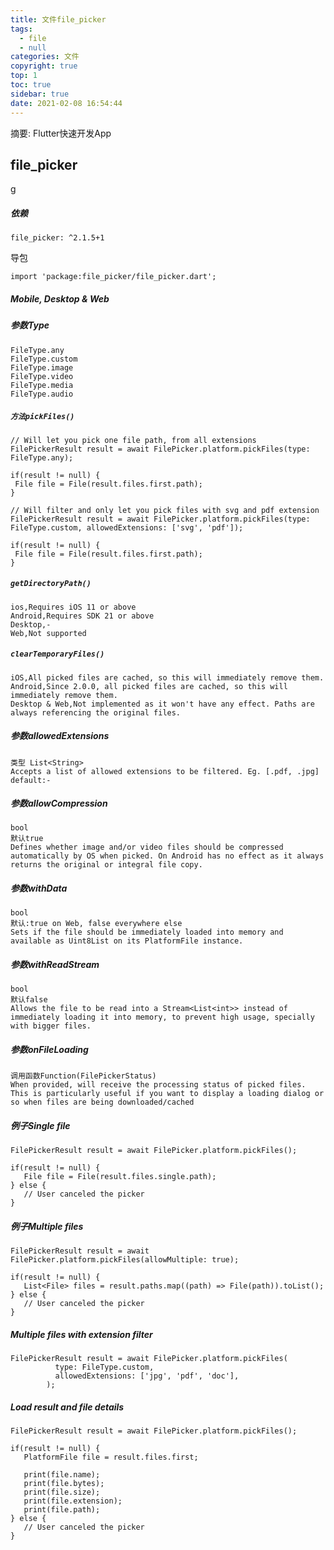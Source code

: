 ```yaml
---
title: 文件file_picker
tags:
  - file
  - null
categories: 文件
copyright: true
top: 1
toc: true
sidebar: true
date: 2021-02-08 16:54:44
---
```

摘要:
    Flutter快速开发App
    
<!-- more -->

## file_picker

g

##### 依赖

```
file_picker: ^2.1.5+1
```

导包

```
import 'package:file_picker/file_picker.dart';
```

##### Mobile, Desktop & Web

##### 参数Type

```
FileType.any
FileType.custom
FileType.image
FileType.video
FileType.media
FileType.audio
```

##### `方法pickFiles()`

```
// Will let you pick one file path, from all extensions
FilePickerResult result = await FilePicker.platform.pickFiles(type: FileType.any);

if(result != null) {
 File file = File(result.files.first.path);
}

// Will filter and only let you pick files with svg and pdf extension
FilePickerResult result = await FilePicker.platform.pickFiles(type: FileType.custom, allowedExtensions: ['svg', 'pdf']);

if(result != null) {
 File file = File(result.files.first.path);
}
```

##### `getDirectoryPath()`

```
ios,Requires iOS 11 or above
Android,Requires SDK 21 or above
Desktop,-
Web,Not supported
```

##### `clearTemporaryFiles()`

```
iOS,All picked files are cached, so this will immediately remove them.
Android,Since 2.0.0, all picked files are cached, so this will immediately remove them.
Desktop & Web,Not implemented as it won't have any effect. Paths are always referencing the original files.
```

##### **参数allowedExtensions**

```
类型 List<String>
Accepts a list of allowed extensions to be filtered. Eg. [.pdf, .jpg]
default:-
```

##### **参数allowCompression**

```
bool
默认true
Defines whether image and/or video files should be compressed automatically by OS when picked. On Android has no effect as it always returns the original or integral file copy.
```



##### **参数withData**

```
bool
默认:true on Web, false everywhere else
Sets if the file should be immediately loaded into memory and available as Uint8List on its PlatformFile instance.
```



##### **参数withReadStream**

```
bool
默认false
Allows the file to be read into a Stream<List<int>> instead of immediately loading it into memory, to prevent high usage, specially with bigger files.
```



##### **参数onFileLoading**

```
调用函数Function(FilePickerStatus)
When provided, will receive the processing status of picked files. This is particularly useful if you want to display a loading dialog or so when files are being downloaded/cached
```

##### 例子Single file

```
FilePickerResult result = await FilePicker.platform.pickFiles();

if(result != null) {
   File file = File(result.files.single.path);
} else {
   // User canceled the picker
}
```

##### 例子Multiple files

```
FilePickerResult result = await FilePicker.platform.pickFiles(allowMultiple: true);

if(result != null) {
   List<File> files = result.paths.map((path) => File(path)).toList();
} else {
   // User canceled the picker
}
```

##### Multiple files with extension filter

```
FilePickerResult result = await FilePicker.platform.pickFiles(
          type: FileType.custom,
          allowedExtensions: ['jpg', 'pdf', 'doc'],
        );
```



##### Load result and file details 

```
FilePickerResult result = await FilePicker.platform.pickFiles();

if(result != null) {
   PlatformFile file = result.files.first;
   
   print(file.name);
   print(file.bytes);
   print(file.size);
   print(file.extension);
   print(file.path);
} else {
   // User canceled the picker
}
```

